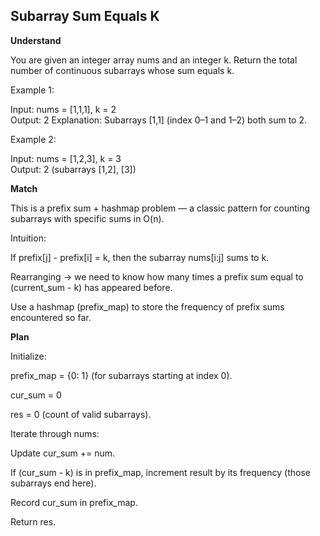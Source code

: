 ## Subarray Sum Equals K

**Understand**

You are given an integer array nums and an integer k.
Return the total number of continuous subarrays whose sum equals k.

Example 1:

Input: nums = [1,1,1], k = 2  
Output: 2
Explanation: Subarrays [1,1] (index 0–1 and 1–2) both sum to 2.

Example 2:

Input: nums = [1,2,3], k = 3  
Output: 2 (subarrays [1,2], [3])

**Match**

This is a prefix sum + hashmap problem — a classic pattern for counting subarrays with specific sums in O(n).

Intuition:

If prefix[j] - prefix[i] = k, then the subarray nums[i:j] sums to k.

Rearranging → we need to know how many times a prefix sum equal to (current_sum - k) has appeared before.

Use a hashmap (prefix_map) to store the frequency of prefix sums encountered so far.

**Plan**

Initialize:

prefix_map = {0: 1} (for subarrays starting at index 0).

cur_sum = 0

res = 0 (count of valid subarrays).

Iterate through nums:

Update cur_sum += num.

If (cur_sum - k) is in prefix_map, increment result by its frequency (those subarrays end here).

Record cur_sum in prefix_map.

Return res.
